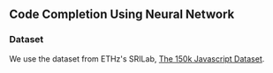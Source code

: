 ## Code Completion Using Neural Network

### Dataset

We use the dataset from ETHz's SRILab, [The 150k Javascript Dataset](https://www.sri.inf.ethz.ch/js150). 

